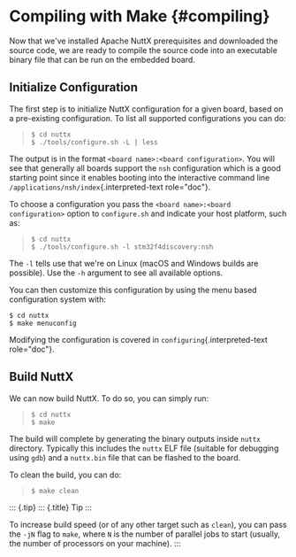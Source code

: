 Compiling with Make {#compiling}
===================

Now that we\'ve installed Apache NuttX prerequisites and downloaded the
source code, we are ready to compile the source code into an executable
binary file that can be run on the embedded board.

Initialize Configuration
------------------------

The first step is to initialize NuttX configuration for a given board,
based on a pre-existing configuration. To list all supported
configurations you can do:

> ``` {.console}
> $ cd nuttx
> $ ./tools/configure.sh -L | less
> ```

The output is in the format `<board name>:<board configuration>`. You
will see that generally all boards support the `nsh` configuration which
is a good starting point since it enables booting into the interactive
command line `/applications/nsh/index`{.interpreted-text role="doc"}.

To choose a configuration you pass the
`<board name>:<board configuration>` option to `configure.sh` and
indicate your host platform, such as:

> ``` {.console}
> $ cd nuttx
> $ ./tools/configure.sh -l stm32f4discovery:nsh
> ```

The `-l` tells use that we\'re on Linux (macOS and Windows builds are
possible). Use the `-h` argument to see all available options.

You can then customize this configuration by using the menu based
configuration system with:

``` {.console}
$ cd nuttx
$ make menuconfig
```

Modifying the configuration is covered in
`configuring`{.interpreted-text role="doc"}.

Build NuttX
-----------

We can now build NuttX. To do so, you can simply run:

> ``` {.console}
> $ cd nuttx
> $ make
> ```

The build will complete by generating the binary outputs inside `nuttx`
directory. Typically this includes the `nuttx` ELF file (suitable for
debugging using `gdb`) and a `nuttx.bin` file that can be flashed to the
board.

To clean the build, you can do:

> ``` {.console}
> $ make clean
> ```

::: {.tip}
::: {.title}
Tip
:::

To increase build speed (or of any other target such as `clean`), you
can pass the `-jN` flag to `make`, where `N` is the number of parallel
jobs to start (usually, the number of processors on your machine).
:::
